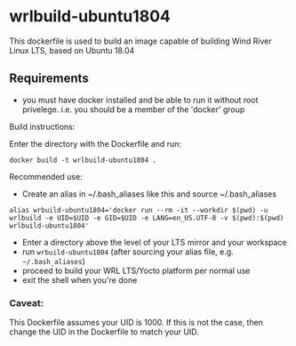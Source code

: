 # wrlbuild-ubuntu1804

This dockerfile is used to build an image capable of building Wind River Linux LTS, based on Ubuntu 18.04

## Requirements
- you must have docker installed and be able to run it without root privelege. i.e. you should be a member of the 'docker' group


Build instructions:

Enter the directory with the Dockerfile and run:
```
docker build -t wrlbuild-ubuntu1804 .
```

Recommended use:

- Create an alias in ~/.bash_aliases like this and source ~/.bash_aliases

```
alias wrbuild-ubuntu1804='docker run --rm -it --workdir $(pwd) -u wrlbuild -e UID=$UID -e GID=$UID -e LANG=en_US.UTF-8 -v $(pwd):$(pwd) wrlbuild-ubuntu1804'
```

- Enter a directory above the level of your LTS mirror and your workspace
- run `wrbuild-ubuntu1804` (after sourcing your alias file, e.g. `~/.bash_aliases`)
- proceed to build your WRL LTS/Yocto platform per normal use
- exit the shell when you're done

### Caveat:
This Dockerfile assumes your UID is 1000. If this is not the case, then change the UID in the Dockerfile to match your UID.
